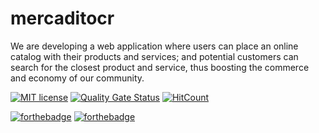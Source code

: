 # mercaditocr
   
We are developing a web application where users can place an online catalog with their products and services; and potential customers can search for the closest product and service, thus boosting the commerce and economy of our community.

[![MIT license](https://img.shields.io/badge/License-MIT-blue.svg)](https://raw.githubusercontent.com/MercaditoProjectcr/mercaditocr/develop/LICENSE)
[![Quality Gate Status](https://sonarcloud.io/api/project_badges/measure?project=MercaditoProjectcr_mercaditocr&metric=alert_status)](https://sonarcloud.io/dashboard?id=MercaditoProjectcr_mercaditocr)
[![HitCount](http://hits.dwyl.com/MercaditoProjectcr/mercaditocr.svg)](http://hits.dwyl.com/MercaditoProjectcr/mercaditocr)

[![forthebadge](https://forthebadge.com/images/badges/made-with-javascript.svg)](https://forthebadge.com)
[![forthebadge](https://forthebadge.com/images/badges/built-with-love.svg)](https://forthebadge.com)

